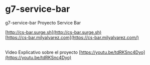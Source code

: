 # g7-service-bar
g7-service-bar Proyecto Service Bar

[http://cs-bar.surge.sh](http://cs-bar.surge.sh)<br>
[https://cs-bar.milyalvarez.com](https://cs-bar.milyalvarez.com/)<br><br>

Video Explicativo sobre el proyecto
[https://youtu.be/tdRKSnc4Dyo](https://youtu.be/tdRKSnc4Dyo)<br>
